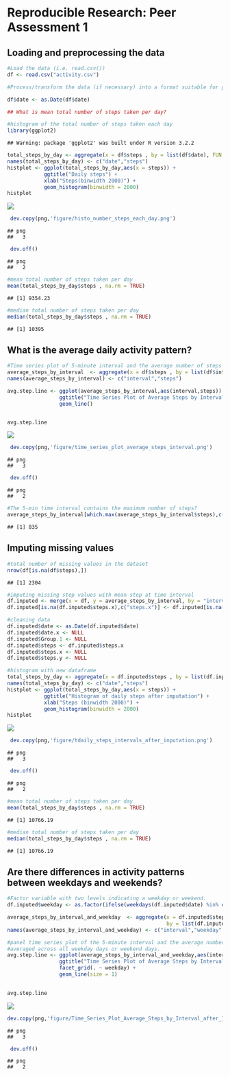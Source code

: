 # Reproducible Research: Peer Assessment 1


## Loading and preprocessing the data


```r
#Load the data (i.e. read.csv())
df <- read.csv("activity.csv")

#Process/transform the data (if necessary) into a format suitable for your analysis

df$date <- as.Date(df$date)

## What is mean total number of steps taken per day?
```

```r
#histogram of the total number of steps taken each day
library(ggplot2)
```

```
## Warning: package 'ggplot2' was built under R version 3.2.2
```

```r
total_steps_by_day <- aggregate(x = df$steps , by = list(df$date), FUN = sum ,na.rm=TRUE)
names(total_steps_by_day) <- c("date","steps")
histplot <- ggplot(total_steps_by_day,aes(x = steps)) +
            ggtitle("Daily steps") +
            xlab("Steps(binwidth 2000)") +
            geom_histogram(binwidth = 2000)
histplot
```

![](PA1_template_files/figure-html/unnamed-chunk-2-1.png) 

```r
 dev.copy(png,'figure/histo_number_steps_each_day.png')
```

```
## png 
##   3
```

```r
 dev.off()
```

```
## png 
##   2
```

```r
#mean total number of steps taken per day
mean(total_steps_by_day$steps , na.rm = TRUE)
```

```
## [1] 9354.23
```

```r
#median total number of steps taken per day
median(total_steps_by_day$steps , na.rm = TRUE)
```

```
## [1] 10395
```

## What is the average daily activity pattern?



```r
#Time series plot of 5-minute interval and the average number of steps taken, averaged across all days
average_steps_by_interval  <- aggregate(x = df$steps , by = list(df$interval), FUN = mean ,na.rm=TRUE)
names(average_steps_by_interval) <- c("interval","steps")

avg.step.line <- ggplot(average_steps_by_interval,aes(interval,steps)) +
                 ggtitle("Time Series Plot of Average Steps by Interval") +
                 geom_line()


avg.step.line  
```

![](PA1_template_files/figure-html/unnamed-chunk-3-1.png) 

```r
 dev.copy(png,'figure/time_series_plot_average_steps_interval.png')
```

```
## png 
##   3
```

```r
 dev.off()
```

```
## png 
##   2
```

```r
#The 5-min time interval contains the maximum number of steps?
average_steps_by_interval[which.max(average_steps_by_interval$steps),c("interval")]
```

```
## [1] 835
```

## Imputing missing values


```r
#total number of missing values in the dataset
nrow(df[is.na(df$steps),])
```

```
## [1] 2304
```

```r
#imputing missing step values with mean step at time interval
df.inputed <- merge(x = df, y = average_steps_by_interval, by = "interval", all.x = TRUE)
df.inputed[is.na(df.inputed$steps.x),c("steps.x")] <- df.inputed[is.na(df.inputed$steps.x),c("steps.y")]

#cleaning data
df.inputed$date <- as.Date(df.inputed$date)
df.inputed$date.x <- NULL
df.inputed$Group.1 <- NULL
df.inputed$steps <- df.inputed$steps.x
df.inputed$steps.x <- NULL
df.inputed$steps.y <- NULL

#histogram with new dataframe
total_steps_by_day <- aggregate(x = df.inputed$steps , by = list(df.inputed$date), FUN = sum ,na.rm=TRUE)
names(total_steps_by_day) <- c("date","steps")
histplot <- ggplot(total_steps_by_day,aes(x = steps)) +
            ggtitle("Histogram of daily steps after imputation") +
            xlab("Steps (binwidth 2000)") +
            geom_histogram(binwidth = 2000)
histplot 
```

![](PA1_template_files/figure-html/unnamed-chunk-4-1.png) 

```r
 dev.copy(png,'figure/tdaily_steps_intervals_after_inputation.png')
```

```
## png 
##   3
```

```r
 dev.off()
```

```
## png 
##   2
```

```r
#mean total number of steps taken per day
mean(total_steps_by_day$steps , na.rm = TRUE)
```

```
## [1] 10766.19
```

```r
#median total number of steps taken per day
median(total_steps_by_day$steps , na.rm = TRUE)
```

```
## [1] 10766.19
```



## Are there differences in activity patterns between weekdays and weekends?


```r
#Factor variable with two levels indicating a weekday or weekend.
df.inputed$weekday <- as.factor(ifelse(weekdays(df.inputed$date) %in% c("Saturday","Sunday"), "Weekend", "Weekday")) 

average_steps_by_interval_and_weekday  <- aggregate(x = df.inputed$steps , 
                                                    by = list(df.inputed$interval,df.inputed$weekday), FUN = mean ,na.rm=TRUE)
names(average_steps_by_interval_and_weekday) <- c("interval","weekday","steps")

#panel time series plot of the 5-minute interval and the average number of steps taken 
#averaged across all weekday days or weekend days.
avg.step.line <- ggplot(average_steps_by_interval_and_weekday,aes(interval,steps)) +
                 ggtitle("Time Series Plot of Average Steps by Interval after Imputation") +
                 facet_grid(. ~ weekday) +
                 geom_line(size = 1)

 
avg.step.line  
```

![](PA1_template_files/figure-html/unnamed-chunk-5-1.png) 

```r
dev.copy(png,'figure/Time_Series_Plot_Average_Steps_by_Interval_after_Imputation.png')
```

```
## png 
##   3
```

```r
 dev.off()
```

```
## png 
##   2
```

